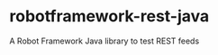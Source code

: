 robotframework-rest-java
========================

A Robot Framework Java library to test REST feeds
